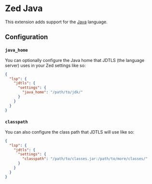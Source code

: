 # Zed Java

This extension adds support for the [Java](https://github.com/zed-extensions/java) language.

## Configuration

### `java_home`

You can optionally configure the Java home that JDTLS (the language server) uses
in your Zed settings like so:

```json
{
  "lsp": {
    "jdtls": {
      "settings": {
        "java_home": "/path/to/jdk/"
      }
    }
  }
}
```

### `classpath`

You can also configure the class path that JDTLS will use like so:

```json
{
  "lsp": {
    "jdtls": {
      "settings": {
        "classpath": "/path/to/classes.jar:/path/to/more/classes/"
      }
    }
  }
}
```
